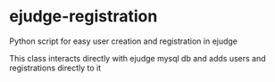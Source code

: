 # ejudge-registration
Python script for easy user creation and registration in ejudge

This class interacts directly with ejudge mysql db and adds users and registrations directly to it
